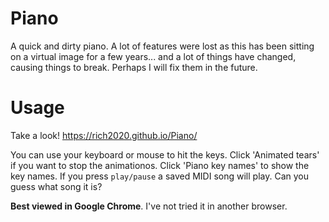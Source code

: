 # Piano

A quick and dirty piano. A lot of features were lost as this has been sitting on a virtual image for a few years... and a lot of things have changed, causing things to break. Perhaps I will fix them in the future.

# Usage

Take a look! https://rich2020.github.io/Piano/

You can use your keyboard or mouse to hit the keys. Click 'Animated tears' if you want to stop the animationos. Click 'Piano key names' to show the key names. If you press `play/pause` a saved MIDI song will play. Can you guess what song it is?

**Best viewed in Google Chrome**. I've not tried it in another browser.
